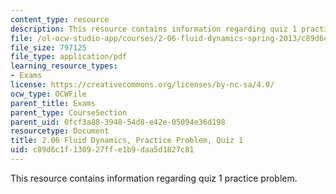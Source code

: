 ```yaml
---
content_type: resource
description: This resource contains information regarding quiz 1 practice problem.
file: /ol-ocw-studio-app/courses/2-06-fluid-dynamics-spring-2013/c89d6c1f130927ffe1b9daa5d1827c81_MIT2_06S13_pracprbquiz1.pdf
file_size: 797125
file_type: application/pdf
learning_resource_types:
- Exams
license: https://creativecommons.org/licenses/by-nc-sa/4.0/
ocw_type: OCWFile
parent_title: Exams
parent_type: CourseSection
parent_uid: 0fcf3a88-3948-54d8-e42e-05094e36d198
resourcetype: Document
title: 2.06 Fluid Dynamics, Practice Problem, Quiz 1
uid: c89d6c1f-1309-27ff-e1b9-daa5d1827c81
---
```

This resource contains information regarding quiz 1 practice problem.